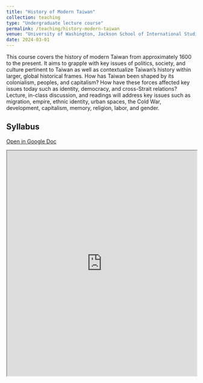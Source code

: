 ```yaml
---
title: "History of Modern Taiwan"
collection: teaching
type: "Undergraduate lecture course"
permalink: /teaching/history-modern-taiwan
venue: "University of Washington, Jackson School of International Studies and History"
date: 2024-03-01
---
```

This course covers the history of modern Taiwan from approximately 1600 to the present.  It aims to grapple with key issues of politics, society, and culture pertinent to Taiwan as well as contextualize Taiwan’s history within larger, global historical frames.  How has Taiwan been shaped by its colonialism, peoples, and capitalism?  How have these forces affected key issues today such as identity, democracy, and cross-Strait relations?  Lecture, in-class discussion, and readings will address key issues such as migration, empire, ethnic identity, urban spaces, the Cold War, development, capitalism, memory, religion, labor, and gender. 

## Syllabus

[Open in Google Doc](https://docs.google.com/document/d/1ui8jFi5BRe1q2TzyiFrWUokiIZw6hCaf/pub)

<iframe width="100%" height="600" src="https://docs.google.com/document/d/1ui8jFi5BRe1q2TzyiFrWUokiIZw6hCaf/pub?embedded=true"></iframe>